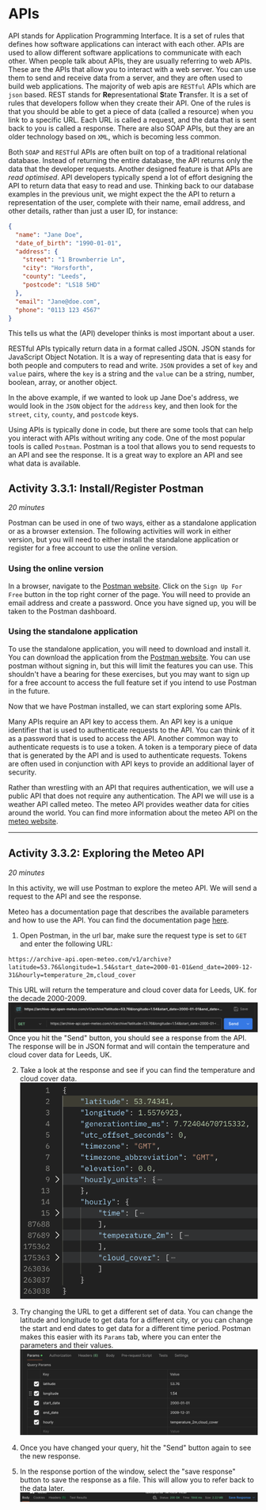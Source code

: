 # APIs

API stands for Application Programming Interface. It is a set of rules that
defines how software applications can interact with each other. APIs are used to
allow different software applications to communicate with each other. When
people talk about APIs, they are usually referring to web APIs. These are the
APIs that allow you to interact with a web server. You can use them to send and
receive data from a server, and they are often used to build web applications.
The majority of web apis are `RESTful` APIs which are `json` based. REST stands
for **Re**presentational **S**tate **T**ransfer. It is a set of rules that
developers follow when they create their API. One of the rules is that you
should be able to get a piece of data (called a resource) when you link to a
specific URL. Each URL is called a request, and the data that is sent back to
you is called a response. There are also SOAP APIs, but they are an older
technology based on `XML`, which is becoming less common.

Both `SOAP` and `RESTf`ul APIs are often built on top of a traditional
relational database. Instead of returning the entire database, the API returns
only the data that the developer requests. Another designed feature is that APIs
are _read optimised_. API developers typically spend a lot of effort designing
the API to return data that easy to read and use. Thinking back to our database
examples in the previous unit, we might expect the the API to return a
representation of the user, complete with their name, email address, and other
details, rather than just a user ID, for instance:

```json
{
  "name": "Jane Doe",
  "date_of_birth": "1990-01-01",
  "address": {
    "street": "1 Brownberrie Ln",
    "city": "Horsforth",
    "county": "Leeds",
    "postcode": "LS18 5HD"
  },
  "email": "Jane@doe.com",
  "phone": "0113 123 4567"
}
```

This tells us what the (API) developer thinks is most important about a user.

RESTful APIs typically return data in a format called JSON. JSON stands for
JavaScript Object Notation. It is a way of representing data that is easy for
both people and computers to read and write. `JSON` provides a set of `key` and
`value` pairs, where the `key` is a string and the `value` can be a string,
number, boolean, array, or another object.

In the above example, if we wanted to look up Jane Doe's address, we would look
in the `JSON` object for the `address` key, and then look for the `street`,
`city`, `county`, and `postcode` keys.

Using APIs is typically done in code, but there are some tools that can help you
interact with APIs without writing any code. One of the most popular tools is
called `Postman`. Postman is a tool that allows you to send requests to an API
and see the response. It is a great way to explore an API and see what data is
available.

## Activity 3.3.1: Install/Register Postman

_20 minutes_

Postman can be used in one of two ways, either as a standalone application or as
a browser extension. The following activities will work in either version, but
you will need to either install the standalone application or register for a
free account to use the online version.

### Using the online version

In a browser, navigate to the [Postman website](https://www.postman.com/). Click
on the `Sign Up For Free` button in the top right corner of the page. You will
need to provide an email address and create a password. Once you have signed up,
you will be taken to the Postman dashboard.

### Using the standalone application

To use the standalone application, you will need to download and install it. You
can download the application from the
[Postman website](https://www.postman.com/downloads/). You can use postman without signing in, but this will limit the features you can use.  This shouldn't have a bearing for these exercises, but you may want to sign up for a free account to access the full feature set if you intend to use Postman in the future. 

Now that we have Postman installed, we can start exploring some APIs.

Many APIs require an API key to access them. An API key is a unique identifier that is used to authenticate requests to the API. You can think of it as a password that is used to access the API. Another common way to authenticate requests is to use a token. A token is a temporary piece of data that is generated by the API and is used to authenticate requests. Tokens are often used in conjunction with API keys to provide an additional layer of security.

Rather than wrestling with an API that requires authentication, we will use a public API that does not require any authentication. The API we will use is a weather API called meteo. The meteo API provides weather data for cities around the world. You can find more information about the meteo API on the [meteo website](https://open-meteo.com/).

----

## Activity 3.3.2: Exploring the Meteo API

_20 minutes_ 

In this activity, we will use Postman to explore the meteo API. We will send a request to the API and see the response.

Meteo has a documentation page that describes the available parameters and how to use the API. You can find the documentation page [here](https://open-meteo.com/en/docs/).

1. Open Postman, in the url bar, make sure the request type is set to `GET` and enter the following URL: 
  
  ```
  https://archive-api.open-meteo.com/v1/archive?latitude=53.76&longitude=1.54&start_date=2000-01-01&end_date=2009-12-31&hourly=temperature_2m,cloud_cover
  ```
This URL will return the temperature and cloud cover data for Leeds, UK. for the decade 2000-2009.
![alt text](Assets/3.2/image.png)
Once you hit the "Send" button, you should see a response from the API. The response will be in JSON format and will contain the temperature and cloud cover data for Leeds, UK.

2. Take a look at the response and see if you can find the temperature and cloud cover data.
![alt text](Assets/3.2/image-1.png)

3. Try changing the URL to get a different set of data. You can change the latitude and longitude to get data for a different city, or you can change the start and end dates to get data for a different time period.  Postman makes this easier with its `Params` tab, where you can enter the parameters and their values.
![alt text](Assets/3.2/image-2.png)
4. Once you have changed your query, hit the "Send" button again to see the new response.
5. In the response portion of the window, select the "save response" button to save the response as a file. This will allow you to refer back to the data later.
![alt text](Assets/3.2/image-3.png)

<!-- TODO: add extra activities, introduce `curl`? -->
